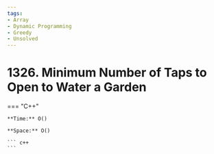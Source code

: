 ```yaml
---
tags:
- Array
- Dynamic Programming
- Greedy
- Unsolved
---
```



# 1326. Minimum Number of Taps to Open to Water a Garden

=== "C++"

    **Time:** O()

    **Space:** O()

    ``` c++
    ```
